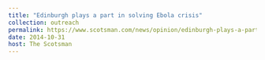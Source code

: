 ```yaml
---
title: "Edinburgh plays a part in solving Ebola crisis"
collection: outreach
permalink: https://www.scotsman.com/news/opinion/edinburgh-plays-a-part-in-solving-ebola-crisis-1-3589501
date: 2014-10-31
host: The Scotsman
---
```

